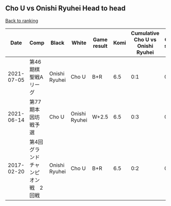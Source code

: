 ## Cho U vs Onishi Ryuhei Head to head

[Back to ranking](../../index.md)




| **Date** | **Comp** | **Black** | **White** | **Game result** | **Komi** | **Cumulative Cho U vs Onishi Ryuhei** | **Cho U streak** | **Onishi Ryuhei streak** | 
| --- | --- | --- | --- | --- | --- | --- | --- | --- |
| 2021-07-05 | 第46期棋聖戦Aリーグ | Onishi Ryuhei | Cho U | B+R | 6.5 | 0:1 | 0 | 1 | 
| 2021-06-14 | 第77期本因坊戦予選 | Cho U | Onishi Ryuhei | W+2.5 | 6.5 | 0:3 | 0 | 3 | 
| 2017-02-20 | 第4回グランドチャンピオン戦　2回戦 | Onishi Ryuhei | Cho U | B+R | 6.5 | 0:2 | 0 | 2 |




